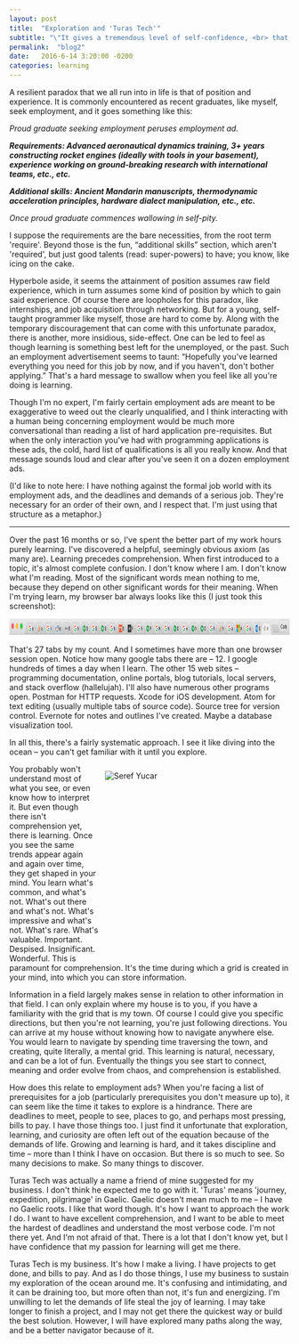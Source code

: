 ```yaml
---
layout: post
title:  "Exploration and 'Turas Tech'"
subtitle: "\"It gives a tremendous level of self-confidence, <br> that through exploration and learning one can understand <br> seemingly very complex things in one’s environment.\" <br> -Steve Jobs"
permalink:  "blog2"
date:   2016-6-14 3:20:00 -0200
categories: learning
---
```


A resilient paradox that we all run into in life is that of position and experience. It is commonly encountered as recent graduates, like myself, seek employment, and it goes something like this:

*Proud graduate seeking employment peruses employment ad.*

*<b>Requirements: Advanced aeronautical dynamics training, 3+ years constructing 	rocket engines (ideally with tools in your basement), experience working on ground-breaking research with international teams, etc., etc.</b>* 

*<b>Additional skills: Ancient Mandarin manuscripts, thermodynamic acceleration principles, hardware dialect manipulation, etc., etc.</b>*

*Once proud graduate commences wallowing in self-pity.*

I suppose the requirements are the bare necessities, from the root term 'require'. Beyond those is the fun, “additional skills” section, which aren't 'required', but just good talents (read: super-powers) to have; you know, like icing on the cake.

Hyperbole aside, it seems the attainment of position assumes raw field experience, which in turn assumes some kind of position by which to gain said experience. Of course there are loopholes for this paradox, like internships, and job acquisition through networking. But for a young, self-taught programmer like myself, those are hard to come by. Along with the temporary discouragement that can come with this unfortunate paradox, there is another, more insidious, side-effect. One can be led to feel as though learning is something best left for the unemployed, or the past. Such an employment advertisement seems to taunt: “Hopefully you've learned everything you need for this job by now, and if you haven't, don't bother applying.” That's a hard message to swallow when you feel like all you're doing is learning.

Though I'm no expert, I'm fairly certain employment ads are meant to be exaggerative to weed out the clearly unqualified, and I think interacting with a human being concerning employment would be much more conversational than reading a list of hard application pre-requisites. But when the only interaction you've had with programming applications is these ads, the cold, hard list of qualifications is all you really know. And that message sounds loud and clear after you've seen it on a dozen employment ads.

(I'd like to note here: I have nothing against the formal job world with its employment ads, and the deadlines and demands of a serious job. They're necessary for an order of their own, and I respect that. I'm just using that structure as a metaphor.)

***

Over the past 16 months or so, I've spent the better part of my work hours purely learning. I've discovered a helpful, seemingly obvious axiom (as many are). Learning precedes comprehension. When first introduced to a topic, it's almost complete confusion. I don't know where I am. I don't know what I'm reading. Most of the significant words mean nothing to me, because they depend on other significant words for their meaning. When I'm trying learn, my browser bar always looks like this (I just took this screenshot):

<img src="/images/TabBar.png" style="width:2500px; height:30px; margin: 0;">


That's 27 tabs by my count. And I sometimes have more than one browser session open. Notice how many google tabs there are – 12. I google hundreds of times a day when I learn. The other 15 web sites – programming documentation, online portals, blog tutorials, local servers, and stack overflow (hallelujah). I'll also have numerous other programs open. Postman for HTTP requests. Xcode for iOS development. Atom for text editing (usually multiple tabs of source code). Source tree for version control. Evernote for notes and outlines I've created. Maybe a database visualization tool.

In all this, there's a fairly systematic approach. I see it like diving into the ocean – you can't get familiar with it until you explore. 

<a href="https://unsplash.com/photos/cfR-V1QuEKw"><img src="/images/Ocean.jpeg" style="width:320px; height:320px; padding: 12px; float: right;" alt="Seref Yucar"></a>

You probably won't understand most of what you see, or even know how to interpret it. But even though there isn't comprehension yet, there is learning. Once you see the same trends appear again and again over time, they get shaped in your mind. You learn what's common, and what's not. What's out there and what's not. What's impressive and what's not. What's rare. What's valuable. Important. Despised. Insignificant. Wonderful. This is paramount for comprehension. It's the time during which a grid is created in your mind, into which you can store information. 

Information in a field largely makes sense in relation to other information in that field. I can only explain where my house is to you, if you have a familiarity with the grid that is my town. Of course I could give you specific directions, but then you're not learning, you're just following directions. You can arrive at my house without knowing how to navigate anywhere else. You would learn to navigate by spending time traversing the town, and creating, quite literally, a mental grid. This learning is natural, necessary, and can be a lot of fun. Eventually the things you see start to connect, meaning and order evolve from chaos, and comprehension is established.

How does this relate to employment ads? When you're facing a list of prerequisites for a job (particularly prerequisites you don't measure up to), it can seem like the time it takes to explore is a hindrance. There are deadlines to meet, people to see, places to go, and perhaps most pressing, bills to pay. I have those things too. I just find it unfortunate that exploration, learning, and curiosity are often left out of the equation because of the demands of life. Growing and learning is hard, and it takes discipline and time – more than I think I have on occasion. But there is so much to see. So many decisions to make. So many things to discover.

Turas Tech was actually a name a friend of mine suggested for my business. I don't think he expected me to go with it. 'Turas' means 'journey, expedition, pilgrimage' in Gaelic. Gaelic doesn't mean much to me – I have no Gaelic roots. I like that word though. It's how I want to approach the work I do. I want to have excellent comprehension, and I want to be able to meet the hardest of deadlines and understand the most verbose code. I'm not there yet. And I'm not afraid of that. There is a lot that I don't know yet, but I have confidence that my passion for learning will get me there. 

Turas Tech is my business. It's how I make a living. I have projects to get done, and bills to pay. And as I do those things, I use my business to sustain my exploration of the ocean around me. It's confusing and intimidating, and it can be draining too, but more often than not, it's fun and energizing. I'm unwilling to let the demands of life steal the joy of learning. I may take longer to finish a project, and I may not get there the quickest way or build the best solution. However, I will have explored many paths along the way, and be a better navigator because of it.










